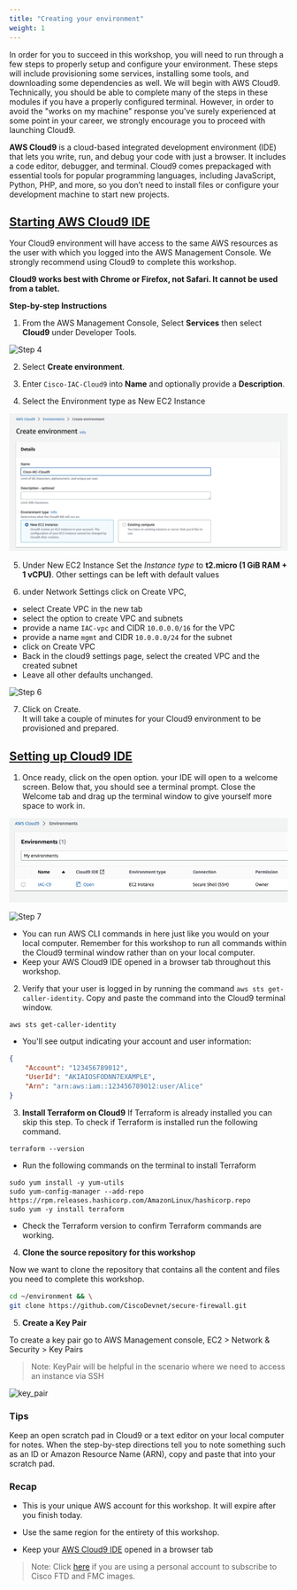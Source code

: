 ```yaml
---
title: "Creating your environment"
weight: 1
---
```


In order for you to succeed in this workshop, you will need to run through a few steps to properly setup and configure your environment. These steps will include provisioning some services, installing some tools, and downloading some dependencies as well. We will begin with AWS Cloud9. Technically, you should be able to complete many of the steps in these modules if you have a properly configured terminal. However, in order to avoid the "works on my machine" response you've surely experienced at some point in your career, we strongly encourage you to proceed with launching Cloud9.

**AWS Cloud9** is a cloud-based integrated development environment (IDE) that lets you write, run, and debug your code with just a browser. It includes a code editor, debugger, and terminal. Cloud9 comes prepackaged with essential tools for popular programming languages, including JavaScript, Python, PHP, and more, so you don’t need to install files or configure your development machine to start new projects.

## **<ins>Starting AWS Cloud9 IDE</ins>**

Your Cloud9 environment will have access to the same AWS resources as the user with which you logged into the AWS Management Console. We strongly recommend using Cloud9 to complete this workshop.

**Cloud9 works best with Chrome or Firefox, not Safari. It cannot be used from a tablet.**

**Step-by-step Instructions**

1. From the AWS Management Console, Select **Services** then select **Cloud9** under Developer Tools. 

![Step 4](/static/images/getting_started/c9-step4.png)

2. Select **Create environment**.

3. Enter `Cisco-IAC-Cloud9` into **Name** and optionally provide a **Description**.

4. Select the Environment type as New EC2 Instance

![Step 5](/static/images/getting_started/c9-step5_new.png)

5. Under New EC2 Instance Set the *Instance type* to **t2.micro (1 GiB RAM + 1 vCPU)**. Other settings can be left with default values

6. under Network Settings click on Create VPC, 
  - select Create VPC in the new tab
  - select the option to create VPC and subnets 
  - provide a name ```IAC-vpc``` and CIDR ```10.0.0.0/16``` for the VPC
  - provide a name ```mgmt``` and CIDR ```10.0.0.0/24``` for the subnet
  - click on Create VPC
- Back in the cloud9 settings page, select the created VPC and the created subnet 
- Leave all other defaults unchanged.

![Step 6](/static/images/getting_started/c9-step6-b.png)

7. Click on Create.<br>
It will take a couple of minutes for your Cloud9 environment to be provisioned and prepared.

## <ins>**Setting up Cloud9 IDE**</ins>

1. Once ready, click on the open option. your IDE will open to a welcome screen. Below that, you should see a terminal prompt. Close the Welcome tab and drag up the terminal window to give yourself more space to work in. 

![Step 6a](/static/images/getting_started/c9-step6a.png)

![Step 7](/static/images/getting_started/c9-step7.png)

- You can run AWS CLI commands in here just like you would on your local computer. Remember for this workshop to run all commands within the Cloud9 terminal window rather than on your local computer.
- Keep your AWS Cloud9 IDE opened in a browser tab throughout this workshop.

2. Verify that your user is logged in by running the command `aws sts get-caller-identity`. Copy and paste the command into the Cloud9 terminal window. 

```console
aws sts get-caller-identity
```

- You'll see output indicating your account and user information:

```json
{
    "Account": "123456789012",
    "UserId": "AKIAIOSFODNN7EXAMPLE",
    "Arn": "arn:aws:iam::123456789012:user/Alice"
}
```
3. **Install Terraform on Cloud9**
If Terraform is already installed you can skip this step. To check if Terraform is installed run the following command.

```console
terraform --version
```

- Run the following commands on the terminal to install Terraform

```console
sudo yum install -y yum-utils
sudo yum-config-manager --add-repo https://rpm.releases.hashicorp.com/AmazonLinux/hashicorp.repo
sudo yum -y install terraform
```

- Check the Terraform version to confirm Terraform commands are working.

4. **Clone the source repository for this workshop**

Now we want to clone the repository that contains all the content and files you need to complete this workshop.

```bash
cd ~/environment && \
git clone https://github.com/CiscoDevnet/secure-firewall.git
```

5. **Create a Key Pair**

To create a key pair go to AWS Management console, EC2 > Network & Security > Key Pairs

>Note: KeyPair will be helpful in the scenario where we need to access an instance via SSH

![key_pair](/static/images/getting_started/KEY-PAIR.png)

### Tips

Keep an open scratch pad in Cloud9 or a text editor on your local computer for notes. When the step-by-step directions tell you to note something such as an ID or Amazon Resource Name (ARN), copy and paste that into your scratch pad.

### Recap

- This is your unique AWS account for this workshop. It will expire after you finish today.

- Use the same region for the entirety of this workshop.

- Keep your [AWS Cloud9 IDE](#aws-cloud9-ide) opened in a browser tab

>Note: Click [here](../20_getting_started/2_Subscribe_to_FMC_and_FTD_images.md) if you are using a personal account to subscribe to Cisco FTD and FMC images.